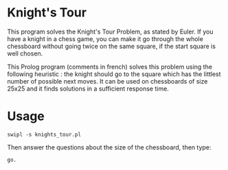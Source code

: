 # Knight's Tour

This program solves the Knight's Tour Problem, as stated by Euler. If you have a knight in a chess game,
you can make it go through the whole chessboard without going twice on the same square, if the start
square is well chosen.

This Prolog program (comments in french) solves this problem using the following heuristic : the knight
should go to the square which has the littlest number of possible next moves. It can be used on
chessboards of size 25x25 and it finds solutions in a sufficient response time.

# Usage

`swipl -s knights_tour.pl`

Then answer the questions about the size of the chessboard, then type:

`go.`
